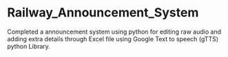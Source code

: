 # Railway_Announcement_System
Completed a announcement system using python for editing raw audio and adding extra details through Excel file using Google Text to speech (gTTS) python Library.

